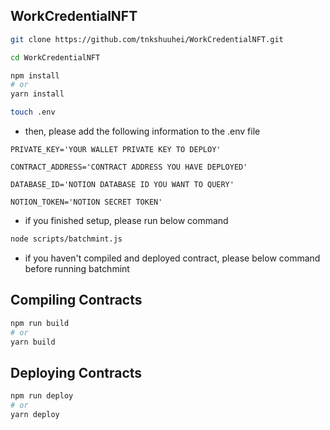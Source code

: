 ## WorkCredentialNFT

```bash
git clone https://github.com/tnkshuuhei/WorkCredentialNFT.git

cd WorkCredentialNFT

npm install
# or
yarn install

touch .env
```

- then, please add the following information to the .env file

```
PRIVATE_KEY='YOUR WALLET PRIVATE KEY TO DEPLOY'

CONTRACT_ADDRESS='CONTRACT ADDRESS YOU HAVE DEPLOYED'

DATABASE_ID='NOTION DATABASE ID YOU WANT TO QUERY'

NOTION_TOKEN='NOTION SECRET TOKEN'
```

- if you finished setup, please run below command

```bash
node scripts/batchmint.js
```

- if you haven't compiled and deployed contract, please below command before running batchmint

## Compiling Contracts

```bash
npm run build
# or
yarn build
```

## Deploying Contracts

```bash
npm run deploy
# or
yarn deploy
```
